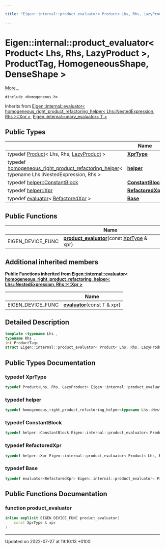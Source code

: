 ```yaml
---

title: "Eigen::internal::product_evaluator< Product< Lhs, Rhs, LazyProduct >, ProductTag, HomogeneousShape, DenseShape >"

---
```


# Eigen::internal::product_evaluator< Product< Lhs, Rhs, LazyProduct >, ProductTag, HomogeneousShape, DenseShape >



 [More...](#detailed-description)


`#include <Homogeneous.h>`

Inherits from [Eigen::internal::evaluator< homogeneous_right_product_refactoring_helper< Lhs::NestedExpression, Rhs >::Xpr >](http://example.org/classes/structeigen_1_1internal_1_1evaluator/), [Eigen::internal::unary_evaluator< T >](http://example.org/classes/structeigen_1_1internal_1_1unary__evaluator/)

## Public Types

|                | Name           |
| -------------- | -------------- |
| typedef <a href="http://example.org/classes/classeigen_1_1product/">Product</a>< Lhs, Rhs, <a href="http://example.org/namespaces/namespaceeigen/#enumvalue-lazyproduct">LazyProduct</a> > | **[XprType](http://example.org/classes/structeigen_1_1internal_1_1product__evaluator_3_01product_3_01lhs_00_01rhs_00_01lazyproduct_01_49cff417a5a0d865edc3667884f362d54/#typedef-xprtype)**  |
| typedef <a href="http://example.org/classes/structeigen_1_1internal_1_1homogeneous__right__product__refactoring__helper/">homogeneous_right_product_refactoring_helper</a>< typename Lhs::NestedExpression, Rhs > | **[helper](http://example.org/classes/structeigen_1_1internal_1_1product__evaluator_3_01product_3_01lhs_00_01rhs_00_01lazyproduct_01_49cff417a5a0d865edc3667884f362d54/#typedef-helper)**  |
| typedef <a href="http://example.org/classes/structeigen_1_1internal_1_1homogeneous__right__product__refactoring__helper/#typedef-constantblock">helper::ConstantBlock</a> | **[ConstantBlock](http://example.org/classes/structeigen_1_1internal_1_1product__evaluator_3_01product_3_01lhs_00_01rhs_00_01lazyproduct_01_49cff417a5a0d865edc3667884f362d54/#typedef-constantblock)**  |
| typedef <a href="http://example.org/classes/structeigen_1_1internal_1_1homogeneous__right__product__refactoring__helper/#typedef-xpr">helper::Xpr</a> | **[RefactoredXpr](http://example.org/classes/structeigen_1_1internal_1_1product__evaluator_3_01product_3_01lhs_00_01rhs_00_01lazyproduct_01_49cff417a5a0d865edc3667884f362d54/#typedef-refactoredxpr)**  |
| typedef <a href="http://example.org/classes/structeigen_1_1internal_1_1evaluator/">evaluator</a>< <a href="http://example.org/classes/structeigen_1_1internal_1_1product__evaluator_3_01product_3_01lhs_00_01rhs_00_01lazyproduct_01_49cff417a5a0d865edc3667884f362d54/#typedef-refactoredxpr">RefactoredXpr</a> > | **[Base](http://example.org/classes/structeigen_1_1internal_1_1product__evaluator_3_01product_3_01lhs_00_01rhs_00_01lazyproduct_01_49cff417a5a0d865edc3667884f362d54/#typedef-base)**  |

## Public Functions

|                | Name           |
| -------------- | -------------- |
| EIGEN_DEVICE_FUNC | **[product_evaluator](http://example.org/classes/structeigen_1_1internal_1_1product__evaluator_3_01product_3_01lhs_00_01rhs_00_01lazyproduct_01_49cff417a5a0d865edc3667884f362d54/#function-product-evaluator)**(const <a href="http://example.org/classes/structeigen_1_1internal_1_1product__evaluator_3_01product_3_01lhs_00_01rhs_00_01lazyproduct_01_49cff417a5a0d865edc3667884f362d54/#typedef-xprtype">XprType</a> & xpr) |

## Additional inherited members

**Public Functions inherited from [Eigen::internal::evaluator< homogeneous_right_product_refactoring_helper< Lhs::NestedExpression, Rhs >::Xpr >](http://example.org/classes/structeigen_1_1internal_1_1evaluator/)**

|                | Name           |
| -------------- | -------------- |
| EIGEN_DEVICE_FUNC | **[evaluator](http://example.org/classes/structeigen_1_1internal_1_1evaluator/#function-evaluator)**(const T & xpr) |


## Detailed Description

```cpp
template <typename Lhs ,
typename Rhs ,
int ProductTag>
struct Eigen::internal::product_evaluator< Product< Lhs, Rhs, LazyProduct >, ProductTag, HomogeneousShape, DenseShape >;
```

## Public Types Documentation

### typedef XprType

```cpp
typedef Product<Lhs, Rhs, LazyProduct> Eigen::internal::product_evaluator< Product< Lhs, Rhs, LazyProduct >, ProductTag, HomogeneousShape, DenseShape >::XprType;
```


### typedef helper

```cpp
typedef homogeneous_right_product_refactoring_helper<typename Lhs::NestedExpression,Rhs> Eigen::internal::product_evaluator< Product< Lhs, Rhs, LazyProduct >, ProductTag, HomogeneousShape, DenseShape >::helper;
```


### typedef ConstantBlock

```cpp
typedef helper::ConstantBlock Eigen::internal::product_evaluator< Product< Lhs, Rhs, LazyProduct >, ProductTag, HomogeneousShape, DenseShape >::ConstantBlock;
```


### typedef RefactoredXpr

```cpp
typedef helper::Xpr Eigen::internal::product_evaluator< Product< Lhs, Rhs, LazyProduct >, ProductTag, HomogeneousShape, DenseShape >::RefactoredXpr;
```


### typedef Base

```cpp
typedef evaluator<RefactoredXpr> Eigen::internal::product_evaluator< Product< Lhs, Rhs, LazyProduct >, ProductTag, HomogeneousShape, DenseShape >::Base;
```


## Public Functions Documentation

### function product_evaluator

```cpp
inline explicit EIGEN_DEVICE_FUNC product_evaluator(
    const XprType & xpr
)
```


-------------------------------

Updated on 2022-07-27 at 19:10:13 +0100